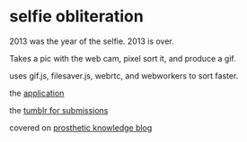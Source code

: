 selfie obliteration
===================

2013 was the year of the selfie. 2013 is over.

Takes a pic with the web cam, pixel sort it, and produce a gif.

uses gif.js, filesaver.js, webrtc, and webworkers to sort faster.

the [application](http://whichlight.github.io/selfie-obliteration/)

the [tumblr for submissions](http://selfie-obliteration.tumblr.com)

covered on [prosthetic knowledge
blog](http://prostheticknowledge.tumblr.com/post/71538988043/selfie-obliteration-online-webtoy-by-whichlight)
